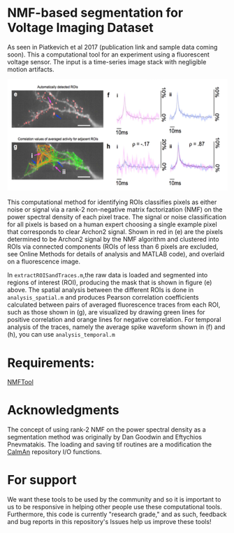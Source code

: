# NMF-based segmentation for Voltage Imaging Dataset

As seen in Piatkevich et al 2017 (publication link and sample data coming soon). This a computational tool for an experiment using a fluorescent voltage sensor. The input is a time-series image stack with negligible motion artifacts.

![Image](suppfig19.png)

This computational method for identifying ROIs classifies pixels as either noise or signal via a rank-2 non-negative matrix factorization (NMF) on the power spectral density of each pixel trace. The signal or noise classification for all pixels is based on a human expert choosing a single example pixel that corresponds to clear Archon2 signal. Shown in red in (e) are the pixels determined to be Archon2 signal by the NMF algorithm and clustered into ROIs via connected components (ROIs of less than 6 pixels are excluded, see Online Methods for details of analysis and MATLAB code), and overlaid on a fluorescence image.

In `extractROISandTraces.m`,the raw data is loaded and segmented into regions of interest (ROI), producing the mask that is shown in figure (e) above. The spatial analysis between the different ROIs is done in `analysis_spatial.m` and produces Pearson correlation coefficients calculated between pairs of averaged fluorescence traces from each ROI, such as those shown in (g), are visualized by drawing green lines for positive correlation and orange lines for negative correlation. For temporal analysis of the traces, namely the average spike waveform shown in (f) and (h), you can use `analysis_temporal.m`

# Requirements:
[NMFTool](https://sites.google.com/site/nmftool/)

# Acknowledgments
The concept of using rank-2 NMF on the power spectral density as a segmentation method was originally by Dan Goodwin and Eftychios Pnevmatakis. The loading and saving tif routines are a modification the [CaImAn](https://github.com/flatironinstitute/CaImAn-MATLAB) repository I/O functions. 

# For support
We want these tools to be used by the community and so it is important to us to be responsive in helping other people use these computational tools. Furthermore, this code is currently "research grade," and as such, feedback and bug reports in this repository's Issues help us improve these tools! 
